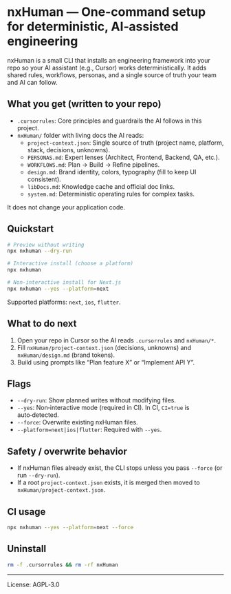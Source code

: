 # nxHuman — One-command setup for deterministic, AI‑assisted engineering

nxHuman is a small CLI that installs an engineering framework into your repo so your AI assistant (e.g., Cursor) works deterministically. It adds shared rules, workflows, personas, and a single source of truth your team and AI can follow.

## What you get (written to your repo)

-   `.cursorrules`: Core principles and guardrails the AI follows in this project.
-   `nxHuman/` folder with living docs the AI reads:
    -   `project-context.json`: Single source of truth (project name, platform, stack, decisions, unknowns).
    -   `PERSONAS.md`: Expert lenses (Architect, Frontend, Backend, QA, etc.).
    -   `WORKFLOWS.md`: Plan → Build → Refine pipelines.
    -   `design.md`: Brand identity, colors, typography (fill to keep UI consistent).
    -   `libDocs.md`: Knowledge cache and official doc links.
    -   `system.md`: Deterministic operating rules for complex tasks.

It does not change your application code.

## Quickstart

```bash
# Preview without writing
npx nxhuman --dry-run

# Interactive install (choose a platform)
npx nxhuman

# Non‑interactive install for Next.js
npx nxhuman --yes --platform=next
```

Supported platforms: `next`, `ios`, `flutter`.

## What to do next

1. Open your repo in Cursor so the AI reads `.cursorrules` and `nxHuman/*`.
2. Fill `nxHuman/project-context.json` (decisions, unknowns) and `nxHuman/design.md` (brand tokens).
3. Build using prompts like “Plan feature X” or “Implement API Y”.

## Flags

-   `--dry-run`: Show planned writes without modifying files.
-   `--yes`: Non‑interactive mode (required in CI). In CI, `CI=true` is auto‑detected.
-   `--force`: Overwrite existing nxHuman files.
-   `--platform=next|ios|flutter`: Required with `--yes`.

## Safety / overwrite behavior

-   If nxHuman files already exist, the CLI stops unless you pass `--force` (or run `--dry-run`).
-   If a root `project-context.json` exists, it is merged then moved to `nxHuman/project-context.json`.

## CI usage

```bash
npx nxhuman --yes --platform=next --force
```

## Uninstall

```bash
rm -f .cursorrules && rm -rf nxHuman
```

---

License: AGPL‑3.0
